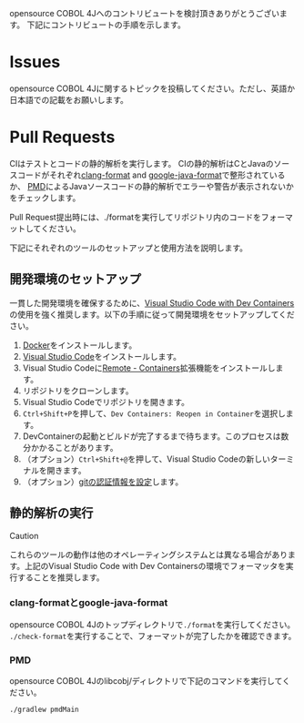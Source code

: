 opensource COBOL 4Jへのコントリビュートを検討頂きありがとうございます。
下記にコントリビュートの手順を示します。

# Issues

opensource COBOL 4Jに関するトピックを投稿してください。ただし、英語か日本語での記載をお願いします。

# Pull Requests
CIはテストとコードの静的解析を実行します。
CIの静的解析はCとJavaのソースコードがそれぞれ[clang-format](https://clang.llvm.org/docs/ClangFormat.html) and [google-java-format](https://github.com/google/google-java-format)で整形されているか、
[PMD](https://pmd.github.io/)によるJavaソースコードの静的解析でエラーや警告が表示されないかをチェックします。

Pull Request提出時には、./formatを実行してリポジトリ内のコードをフォーマットしてください。

下記にそれぞれのツールのセットアップと使用方法を説明します。

## 開発環境のセットアップ

一貫した開発環境を確保するために、[Visual Studio Code with Dev Containers](https://code.visualstudio.com/docs/devcontainers/containers)の使用を強く推奨します。以下の手順に従って開発環境をセットアップしてください。

1. [Docker](https://www.docker.com/get-started)をインストールします。
1. [Visual Studio Code](https://code.visualstudio.com/)をインストールします。
1. Visual Studio Codeに[Remote - Containers](https://marketplace.visualstudio.com/items?itemName=ms-vscode-remote.remote-containers)拡張機能をインストールします。
1. リポジトリをクローンします。
1. Visual Studio Codeでリポジトリを開きます。
1. `Ctrl+Shift+P`を押して、`Dev Containers: Reopen in Container`を選択します。
1. DevContainerの起動とビルドが完了するまで待ちます。このプロセスは数分かかることがあります。
1. （オプション）`Ctrl+Shift+@`を押して、Visual Studio Codeの新しいターミナルを開きます。
1. （オプション）[gitの認証情報を設定](https://code.visualstudio.com/remote/advancedcontainers/sharing-git-credentials)します。


## 静的解析の実行

> [!CAUTION]
> これらのツールの動作は他のオペレーティングシステムとは異なる場合があります。上記のVisual Studio Code with Dev Containersの環境でフォーマッタを実行することを推奨します。

### clang-formatとgoogle-java-format

opensource COBOL 4Jのトップディレクトリで`./format`を実行してください。
`./check-format`を実行することで、フォーマットが完了したかを確認できます。

### PMD

opensource COBOL 4Jのlibcobj/ディレクトリで下記のコマンドを実行してください。
```
./gradlew pmdMain
```
